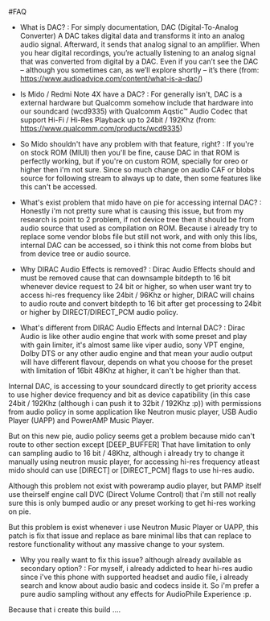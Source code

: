 #FAQ

- What is DAC? 
: For simply documentation, DAC (Digital-To-Analog Converter)  A DAC takes digital data and transforms it into an analog audio signal. Afterward, it sends that analog signal to an amplifier. When you hear digital recordings, you’re actually listening to an analog signal that was converted from digital by a DAC. Even if you can’t see the DAC – although you sometimes can, as we’ll explore shortly – it’s there (from: https://www.audioadvice.com/content/what-is-a-dac/)

- Is Mido / Redmi Note 4X have a DAC?
: For generally isn't, DAC is a external hardware but Qualcomm somehow include that hardware into our soundcard (wcd9335) with Qualcomm Aqstic™ Audio Codec that support Hi-Fi / Hi-Res Playback up to 24bit / 192Khz (from: https://www.qualcomm.com/products/wcd9335)

- So Mido shouldn't have any problem with that feature, right?
: If you're on stock ROM (MIUI) then you'll be fine, cause DAC in that ROM is perfectly working, but if you're on custom ROM, specially for oreo or higher then i'm not sure. Since so much change on audio CAF or blobs source for following stream to always up to date, then some features like this can't be accessed.

- What's exist problem that mido have on pie for accessing internal DAC?
: Honestly i'm not pretty sure what is causing this issue, but from my research is point to 2 problem, if not device tree then it should be from audio source that used as compilation on ROM. Because i already try to replace some vendor blobs file but still not work, and with only this libs, internal DAC can be accessed, so i think this not come from blobs but from device tree or audio source.

- Why DIRAC Audio Effects is removed?
: Dirac Audio Effects should and must be removed cause that can downsample bitdepth to 16 bit whenever device request to 24 bit or higher, so when user want try to access hi-res frequency like 24bit / 96Khz or higher, DIRAC will chains to audio route and convert bitdepth to 16 bit after get processing to 24bit or higher by DIRECT/DIRECT_PCM audio policy.

- What's different from DIRAC Audio Effects and Internal DAC?
: Dirac Audio is like other audio engine that work with some preset and play with gain limiter, it's almost same like viper audio, sony VPT engine, Dolby DTS or any other audio engine and that mean your audio output will have different flavour, depends on what you choose for the preset with limitation of 16bit 48Khz at higher, it can't be higher than that.

Internal DAC, is accessing to your soundcard directly to get priority access to use higher device frequency and bit as device capatibility (in this case 24bit / 192Khz (although i can push it to 32bit / 192Khz :p)) with permissions from audio policy in some application like Neutron music player, USB Audio Player (UAPP) and PowerAMP Music Player.

But on this new pie, audio policy seems get a problem because mido can't route to other section except [DEEP_BUFFER] That have limitation to only can sampling audio to 16 bit / 48Khz, although i already try to change it manually using neutron music player, for accessing hi-res frequency atleast mido should can use [DIRECT] or [DIRECT_PCM] flags to use hi-res audio.

Although this problem not exist with poweramp audio player, but PAMP itself use theirself engine call DVC (Direct Volume Control) that i'm still not really sure this is only bumped audio or any preset working to get hi-res working on pie.

But this problem is exist whenever i use Neutron Music Player or UAPP, this patch is fix that issue and replace as bare minimal libs that can replace to restore functionality without any massive change to your system.

- Why you really want to fix this issue? although already available as secondary option?
: For myself, i already addicted to hear hi-res audio since i've this phone with supported headset and audio file, i already search and know about audio basic and codecs inside it. So i'm prefer a pure audio sampling without any effects for AudioPhile Experience :p.

Because that i create this build ....